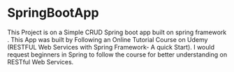# SpringBootApp
This Project is on a Simple CRUD Spring boot app built on spring framework . This App was built by Following an Online Tutorial Course on Udemy (RESTFUL Web Services with Spring Framework- A quick Start). I would request beginners in Spring to follow the course for better understanding on RESTful Web Services.

